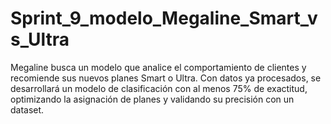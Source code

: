 # Sprint_9_modelo_Megaline_Smart_vs_Ultra
 Megaline busca un modelo que analice el comportamiento de clientes y recomiende sus nuevos planes Smart o Ultra. Con datos ya procesados, se desarrollará un modelo de clasificación con al menos 75% de exactitud, optimizando la asignación de planes y validando su precisión con un dataset.
